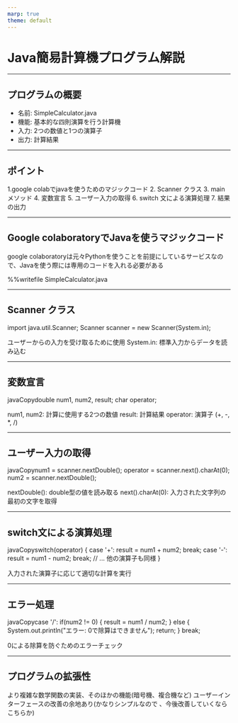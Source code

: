 ```yaml
---
marp: true
theme: default
---
```


# Java簡易計算機プログラム解説

---

## プログラムの概要

- 名前: SimpleCalculator.java
- 機能: 基本的な四則演算を行う計算機
- 入力: 2つの数値と1つの演算子
- 出力: 計算結果

---

## ポイント

1.google colabでjavaを使うためのマジックコード
2. Scanner クラス
3. main メソッド
4. 変数宣言
5. ユーザー入力の取得
6. switch 文による演算処理
7. 結果の出力

---

## Google colaboratoryでJavaを使うマジックコード
google colaboratoryは元々Pythonを使うことを前提にしているサービスなので、Javaを使う際には専用のコードを入れる必要がある

%%writefile SimpleCalculator.java

---

## Scanner クラス

import java.util.Scanner;
Scanner scanner = new Scanner(System.in);

ユーザーからの入力を受け取るために使用
System.in: 標準入力からデータを読み込む

---

## 変数宣言
javaCopydouble num1, num2, result;
char operator;

num1, num2: 計算に使用する2つの数値
result: 計算結果
operator: 演算子 (+, -, *, /)

---

## ユーザー入力の取得
javaCopynum1 = scanner.nextDouble();
operator = scanner.next().charAt(0);
num2 = scanner.nextDouble();

nextDouble(): double型の値を読み取る
next().charAt(0): 入力された文字列の最初の文字を取得

---

## switch文による演算処理
javaCopyswitch(operator) {
    case '+':
        result = num1 + num2;
        break;
    case '-':
        result = num1 - num2;
        break;
    // ... 他の演算子も同様
}

入力された演算子に応じて適切な計算を実行

---

## エラー処理
javaCopycase '/':
    if(num2 != 0) {
        result = num1 / num2;
    } else {
        System.out.println("エラー: 0で除算はできません");
        return;
    }
    break;

0による除算を防ぐためのエラーチェック

---

## プログラムの拡張性

より複雑な数学関数の実装、そのほかの機能(暗号機、複合機など)
ユーザーインターフェースの改善の余地あり(かなりシンプルなので
、今後改善していくならこちらか)